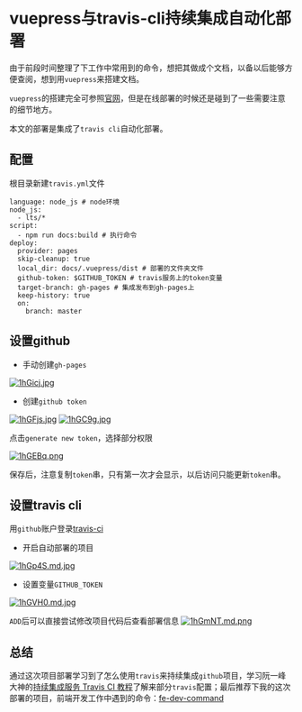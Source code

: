 # vuepress与travis-cli持续集成自动化部署

由于前段时间整理了下工作中常用到的命令，想把其做成个文档，以备以后能够方便查阅，想到用`vuepress`来搭建文档。

`vuepress`的搭建完全可参照[官网](https://vuepress.vuejs.org/zh/)，但是在线部署的时候还是碰到了一些需要注意的细节地方。

本文的部署是集成了`travis cli`自动化部署。

## 配置

根目录新建`travis.yml`文件

```
language: node_js # node环境
node_js:
  - lts/*
script:
  - npm run docs:build # 执行命令
deploy:
  provider: pages
  skip-cleanup: true
  local_dir: docs/.vuepress/dist # 部署的文件夹文件
  github-token: $GITHUB_TOKEN # travis服务上的token变量
  target-branch: gh-pages # 集成发布到gh-pages上
  keep-history: true
  on:
    branch: master
```

## 设置github

* 手动创建`gh-pages`

[![1hGicj.jpg](https://s2.ax1x.com/2020/02/09/1hGicj.jpg)](https://imgchr.com/i/1hGicj)

* 创建`github token`


[![1hGFjs.jpg](https://s2.ax1x.com/2020/02/09/1hGFjs.jpg)](https://imgchr.com/i/1hGFjs)
[![1hGC9g.jpg](https://s2.ax1x.com/2020/02/09/1hGC9g.jpg)](https://imgchr.com/i/1hGC9g)

点击`generate new token`，选择部分权限


[![1hGEBq.png](https://s2.ax1x.com/2020/02/09/1hGEBq.png)](https://imgchr.com/i/1hGEBq)

保存后，注意复制`token`串，只有第一次才会显示，以后访问只能更新`token`串。

## 设置travis cli

用`github`账户登录[travis-ci](https://travis-ci.org/)

* 开启自动部署的项目


[![1hGp4S.md.jpg](https://s2.ax1x.com/2020/02/09/1hGp4S.md.jpg)](https://imgchr.com/i/1hGp4S)

* 设置变量`GITHUB_TOKEN`


[![1hGVH0.md.jpg](https://s2.ax1x.com/2020/02/09/1hGVH0.md.jpg)](https://imgchr.com/i/1hGVH0)

`ADD`后可以直接尝试修改项目代码后查看部署信息
[![1hGmNT.md.png](https://s2.ax1x.com/2020/02/09/1hGmNT.md.png)](https://imgchr.com/i/1hGmNT)

## 总结

通过这次项目部署学习到了怎么使用`travis`来持续集成`github`项目，学习阮一峰大神的[持续集成服务 Travis CI 教程](http://www.ruanyifeng.com/blog/2017/12/travis_ci_tutorial.html)了解来部分`travis`配置；最后推荐下我的这次部署的项目，前端开发工作中遇到的命令：[fe-dev-command](https://github.com/one-pupil/fe-dev-command)